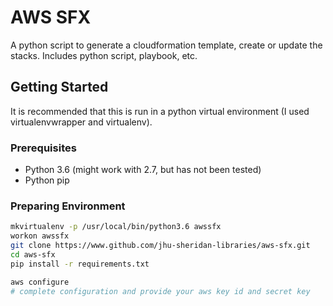 # AWS SFX 
A python script to generate a cloudformation template, create or update the stacks.  Includes python script, playbook, etc.

## Getting Started
It is recommended that this is run in a python virtual environment (I used virtualenvwrapper and virtualenv).

### Prerequisites
- Python 3.6 (might work with 2.7, but has not been tested)
- Python pip

### Preparing Environment

``` bash
mkvirtualenv -p /usr/local/bin/python3.6 awssfx
workon awssfx
git clone https://www.github.com/jhu-sheridan-libraries/aws-sfx.git
cd aws-sfx
pip install -r requirements.txt

aws configure
# complete configuration and provide your aws key id and secret key
```



